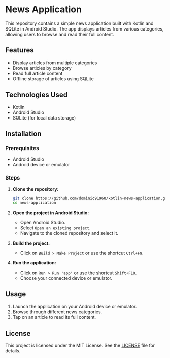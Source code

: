 # News Application

This repository contains a simple news application built with Kotlin and SQLite in Android Studio. The app displays articles from various categories, allowing users to browse and read their full content.

## Features

- Display articles from multiple categories
- Browse articles by category
- Read full article content
- Offline storage of articles using SQLite

## Technologies Used

- Kotlin
- Android Studio
- SQLite (for local data storage)

## Installation

### Prerequisites

- Android Studio
- Android device or emulator

### Steps

1. **Clone the repository:**

    ```bash
    git clone https://github.com/dominic91960/kotlin-news-application.git
    cd news-application
    ```

2. **Open the project in Android Studio:**
   - Open Android Studio.
   - Select `Open an existing project`.
   - Navigate to the cloned repository and select it.

3. **Build the project:**
   - Click on `Build > Make Project` or use the shortcut `Ctrl+F9`.

4. **Run the application:**
   - Click on `Run > Run 'app'` or use the shortcut `Shift+F10`.
   - Choose your connected device or emulator.

## Usage

1. Launch the application on your Android device or emulator.
2. Browse through different news categories.
3. Tap on an article to read its full content.

## License

This project is licensed under the MIT License. See the [LICENSE](LICENSE) file for details.
